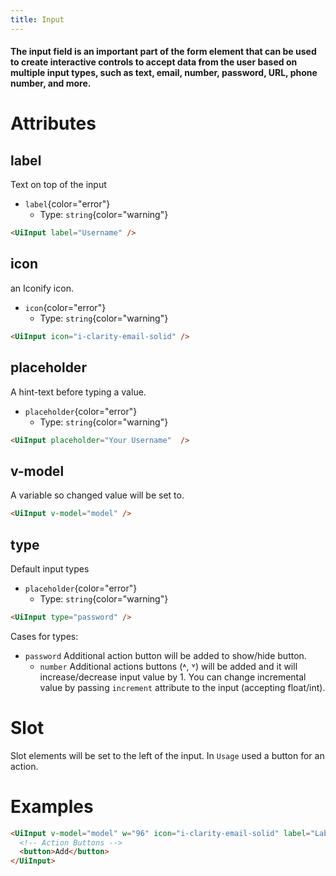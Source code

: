 ```yaml
---
title: Input
---
```


#### The input field is an important part of the form element that can be used to create interactive controls to accept data from the user based on multiple input types, such as text, email, number, password, URL, phone number, and more.

# Attributes

## label
Text on top of the input
- `label`{color="error"}
    - Type: `string`{color="warning"}
    <!-- - **Required** -->
```html
<UiInput label="Username" />
```

## icon
an Iconify icon.
- `icon`{color="error"}
    - Type: `string`{color="warning"}
```html
<UiInput icon="i-clarity-email-solid" />
```

## placeholder
A hint-text before typing a value.
- `placeholder`{color="error"}
    - Type: `string`{color="warning"}
```html
<UiInput placeholder="Your Username"  />
```

## v-model
 A variable so changed value will be set to.
```html
<UiInput v-model="model" />
```

## type
Default input types
- `placeholder`{color="error"}
    - Type: `string`{color="warning"}
```html
<UiInput type="password" />
```
Cases for types:
- `password` Additional action button will be added to show/hide button.
    - `number` Additional actions buttons (˄, ˅) will be added and it will increase/decrease input value by 1. You can change incremental value by passing `increment` attribute to the input (accepting float/int).


# Slot 

Slot elements will be set to the left of the input. In `Usage` used a button for an action.

# Examples
```html
<UiInput v-model="model" w="96" icon="i-clarity-email-solid" label="Label" placeholder="Placeholder" type="text">
  <!-- Action Buttons -->
  <button>Add</button>
</UiInput>